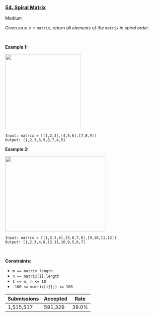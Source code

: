 ### [54. Spiral Matrix](https://leetcode.com/problems/spiral-matrix/)

Medium

Given an `` m x n `` `` matrix ``, return _all elements of the_ `` matrix `` _in spiral order_.

 

__Example 1:__

<img alt="" src="https://assets.leetcode.com/uploads/2020/11/13/spiral1.jpg" style="width: 242px; height: 242px;"/>

```
Input: matrix = [[1,2,3],[4,5,6],[7,8,9]]
Output: [1,2,3,6,9,8,7,4,5]
```

__Example 2:__

<img alt="" src="https://assets.leetcode.com/uploads/2020/11/13/spiral.jpg" style="width: 322px; height: 242px;"/>

```
Input: matrix = [[1,2,3,4],[5,6,7,8],[9,10,11,12]]
Output: [1,2,3,4,8,12,11,10,9,5,6,7]
```

 

__Constraints:__

*   `` m == matrix.length ``
*   `` n == matrix[i].length ``
*   `` 1 <= m, n <= 10 ``
*   `` -100 <= matrix[i][j] <= 100 ``

| Submissions    | Accepted     | Rate   |
| -------------- | ------------ | ------ |
| 1,515,517 | 591,329 | 39.0% |